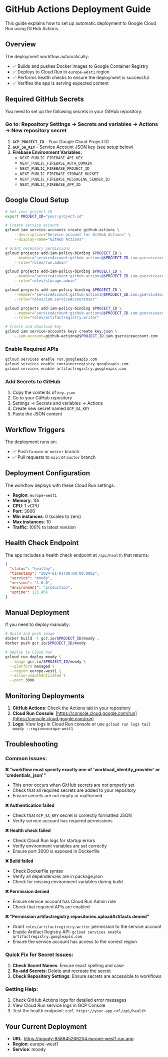 # GitHub Actions Deployment Guide

This guide explains how to set up automatic deployment to Google Cloud Run using GitHub Actions.

## Overview

The deployment workflow automatically:

- ✅ Builds and pushes Docker images to Google Container Registry
- ✅ Deploys to Cloud Run in `europe-west1` region
- ✅ Performs health checks to ensure the deployment is successful
- ✅ Verifies the app is serving expected content

## Required GitHub Secrets

You need to set up the following secrets in your GitHub repository:

### Go to: Repository Settings → Secrets and variables → Actions → New repository secret

1. **`GCP_PROJECT_ID`** - Your Google Cloud Project ID
2. **`GCP_SA_KEY`** - Service Account JSON key (see setup below)
3. **Firebase Environment Variables:**
   - `NEXT_PUBLIC_FIREBASE_API_KEY`
   - `NEXT_PUBLIC_FIREBASE_AUTH_DOMAIN`
   - `NEXT_PUBLIC_FIREBASE_PROJECT_ID`
   - `NEXT_PUBLIC_FIREBASE_STORAGE_BUCKET`
   - `NEXT_PUBLIC_FIREBASE_MESSAGING_SENDER_ID`
   - `NEXT_PUBLIC_FIREBASE_APP_ID`

## Google Cloud Setup

```bash
# Set your project ID
export PROJECT_ID="your-project-id"

# Create service account
gcloud iam service-accounts create github-actions \
    --description="Service account for GitHub Actions" \
    --display-name="GitHub Actions"

# Grant necessary permissions
gcloud projects add-iam-policy-binding $PROJECT_ID \
    --member="serviceAccount:github-actions@$PROJECT_ID.iam.gserviceaccount.com" \
    --role="roles/run.admin"

gcloud projects add-iam-policy-binding $PROJECT_ID \
    --member="serviceAccount:github-actions@$PROJECT_ID.iam.gserviceaccount.com" \
    --role="roles/storage.admin"

gcloud projects add-iam-policy-binding $PROJECT_ID \
    --member="serviceAccount:github-actions@$PROJECT_ID.iam.gserviceaccount.com" \
    --role="roles/iam.serviceAccountUser"

gcloud projects add-iam-policy-binding $PROJECT_ID \
    --member="serviceAccount:github-actions@$PROJECT_ID.iam.gserviceaccount.com" \
    --role="roles/artifactregistry.writer"

# Create and download key
gcloud iam service-accounts keys create key.json \
    --iam-account=github-actions@$PROJECT_ID.iam.gserviceaccount.com
```

### Enable Required APIs

```bash
gcloud services enable run.googleapis.com
gcloud services enable containerregistry.googleapis.com
gcloud services enable artifactregistry.googleapis.com
```

### Add Secrets to GitHub

1. Copy the contents of `key.json`
2. Go to your GitHub repository
3. Settings → Secrets and variables → Actions
4. Create new secret named `GCP_SA_KEY`
5. Paste the JSON content

## Workflow Triggers

The deployment runs on:

- ✅ Push to `main` or `master` branch
- ✅ Pull requests to `main` or `master` branch

## Deployment Configuration

The workflow deploys with these Cloud Run settings:

- **Region**: `europe-west1`
- **Memory**: 1Gi
- **CPU**: 1 vCPU
- **Port**: 3000
- **Min instances**: 0 (scales to zero)
- **Max instances**: 10
- **Traffic**: 100% to latest revision

## Health Check Endpoint

The app includes a health check endpoint at `/api/health` that returns:

```json
{
  "status": "healthy",
  "timestamp": "2024-01-01T00:00:00.000Z",
  "service": "moody",
  "version": "1.0.0",
  "environment": "production",
  "uptime": 123.456
}
```

## Manual Deployment

If you need to deploy manually:

```bash
# Build and push image
docker build -t gcr.io/$PROJECT_ID/moody .
docker push gcr.io/$PROJECT_ID/moody

# Deploy to Cloud Run
gcloud run deploy moody \
  --image gcr.io/$PROJECT_ID/moody \
  --platform managed \
  --region europe-west1 \
  --allow-unauthenticated \
  --port 3000
```

## Monitoring Deployments

1. **GitHub Actions**: Check the Actions tab in your repository
2. **Cloud Run Console**: [https://console.cloud.google.com/run](https://console.cloud.google.com/run)
3. **Logs**: View logs in Cloud Run console or use `gcloud run logs tail moody --region=europe-west1`

## Troubleshooting

### Common Issues:

**❌ "workflow must specify exactly one of 'workload_identity_provider' or 'credentials_json'"**

- This error occurs when GitHub secrets are not properly set
- Check that all required secrets are added to your repository
- Ensure secrets are not empty or malformed

**❌ Authentication failed**

- Check that `GCP_SA_KEY` secret is correctly formatted JSON
- Verify service account has required permissions

**❌ Health check failed**

- Check Cloud Run logs for startup errors
- Verify environment variables are set correctly
- Ensure port 3000 is exposed in Dockerfile

**❌ Build failed**

- Check Dockerfile syntax
- Verify all dependencies are in package.json
- Check for missing environment variables during build

**❌ Permission denied**

- Ensure service account has Cloud Run Admin role
- Check that required APIs are enabled

**❌ "Permission artifactregistry.repositories.uploadArtifacts denied"**

- Grant `roles/artifactregistry.writer` permission to the service account
- Enable Artifact Registry API: `gcloud services enable artifactregistry.googleapis.com`
- Ensure the service account has access to the correct region

### Quick Fix for Secret Issues:

1. **Check Secret Names**: Ensure exact spelling and case
2. **Re-add Secrets**: Delete and recreate the secret
3. **Check Repository Settings**: Ensure secrets are accessible to workflows

### Getting Help:

1. Check GitHub Actions logs for detailed error messages
2. View Cloud Run service logs in GCP Console
3. Test the health endpoint: `curl https://your-app-url/api/health`

## Your Current Deployment

- **URL**: https://moody-958845268204.europe-west1.run.app
- **Region**: europe-west1
- **Service**: moody
